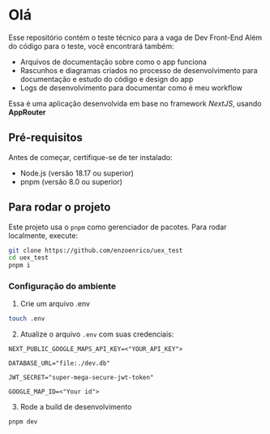 # Olá

Esse repositório contém o teste técnico para a vaga de Dev Front-End
Além do código para o teste, você encontrará também:

- Arquivos de documentação sobre como o app funciona
- Rascunhos e diagramas criados no processo de desenvolvimento para documentação e estudo do código e design do app
- Logs de desenvolvimento para documentar como é meu workflow

Essa é uma aplicação desenvolvida em base no framework *NextJS*, usando **AppRouter**

## Pré-requisitos

Antes de começar, certifique-se de ter instalado:

- Node.js (versão 18.17 ou superior)
- pnpm (versão 8.0 ou superior)

## Para rodar o projeto

Este projeto usa o `pnpm` como gerenciador de pacotes. Para rodar localmente, execute:

```bash
git clone https://github.com/enzoenrico/uex_test
cd uex_test
pnpm i
```

### Configuração do ambiente

1. Crie um arquivo .env

```bash
touch .env
```

2. Atualize o arquivo `.env` com suas credenciais:

```env
NEXT_PUBLIC_GOOGLE_MAPS_API_KEY=<"YOUR_API_KEY">

DATABASE_URL="file:./dev.db"

JWT_SECRET="super-mega-secure-jwt-token"

GOOGLE_MAP_ID=<"Your id">
```

3. Rode a build de desenvolvimento

```bash
pnpm dev
```

